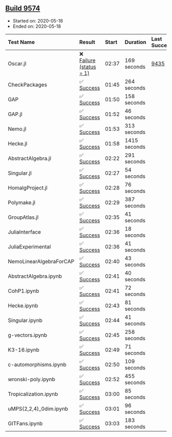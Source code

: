 ## [Build 9574](https://oscarci.mathematik.uni-kl.de/job/oscar/9574/)

* Started on: 2020-05-18
* Ended on: 2020-05-18

| Test Name    | Result | Start | Duration | Last Success | First Failure |
|:-------------|:-------|:------|:---------|:-------------|:--------------|
| Oscar.jl | ❌ [Failure (status = 1)](https://oscarci.mathematik.uni-kl.de/job/oscar/9574/artifact/logs/build-9574/Oscar.jl.log) | 02:37 | 169 seconds | [9435](https://oscarci.mathematik.uni-kl.de/job/oscar/9435/) | [9436](https://oscarci.mathematik.uni-kl.de/job/oscar/9436/) |
| CheckPackages | ✅ [Success](https://oscarci.mathematik.uni-kl.de/job/oscar/9574/artifact/logs/build-9574/CheckPackages.log) | 01:45 | 264 seconds |  |  |
| GAP | ✅ [Success](https://oscarci.mathematik.uni-kl.de/job/oscar/9574/artifact/logs/build-9574/GAP.log) | 01:50 | 158 seconds |  |  |
| GAP.jl | ✅ [Success](https://oscarci.mathematik.uni-kl.de/job/oscar/9574/artifact/logs/build-9574/GAP.jl.log) | 01:52 | 46 seconds |  |  |
| Nemo.jl | ✅ [Success](https://oscarci.mathematik.uni-kl.de/job/oscar/9574/artifact/logs/build-9574/Nemo.jl.log) | 01:53 | 313 seconds |  |  |
| Hecke.jl | ✅ [Success](https://oscarci.mathematik.uni-kl.de/job/oscar/9574/artifact/logs/build-9574/Hecke.jl.log) | 01:58 | 1415 seconds |  |  |
| AbstractAlgebra.jl | ✅ [Success](https://oscarci.mathematik.uni-kl.de/job/oscar/9574/artifact/logs/build-9574/AbstractAlgebra.jl.log) | 02:22 | 291 seconds |  |  |
| Singular.jl | ✅ [Success](https://oscarci.mathematik.uni-kl.de/job/oscar/9574/artifact/logs/build-9574/Singular.jl.log) | 02:27 | 54 seconds |  |  |
| HomalgProject.jl | ✅ [Success](https://oscarci.mathematik.uni-kl.de/job/oscar/9574/artifact/logs/build-9574/HomalgProject.jl.log) | 02:28 | 76 seconds |  |  |
| Polymake.jl | ✅ [Success](https://oscarci.mathematik.uni-kl.de/job/oscar/9574/artifact/logs/build-9574/Polymake.jl.log) | 02:29 | 387 seconds |  |  |
| GroupAtlas.jl | ✅ [Success](https://oscarci.mathematik.uni-kl.de/job/oscar/9574/artifact/logs/build-9574/GroupAtlas.jl.log) | 02:35 | 41 seconds |  |  |
| JuliaInterface | ✅ [Success](https://oscarci.mathematik.uni-kl.de/job/oscar/9574/artifact/logs/build-9574/JuliaInterface.log) | 02:36 | 18 seconds |  |  |
| JuliaExperimental | ✅ [Success](https://oscarci.mathematik.uni-kl.de/job/oscar/9574/artifact/logs/build-9574/JuliaExperimental.log) | 02:36 | 41 seconds |  |  |
| NemoLinearAlgebraForCAP | ✅ [Success](https://oscarci.mathematik.uni-kl.de/job/oscar/9574/artifact/logs/build-9574/NemoLinearAlgebraForCAP.log) | 02:40 | 43 seconds |  |  |
| AbstractAlgebra.ipynb | ✅ [Success](https://oscarci.mathematik.uni-kl.de/job/oscar/9574/artifact/logs/build-9574/AbstractAlgebra.ipynb.log) | 02:41 | 40 seconds |  |  |
| CohP1.ipynb | ✅ [Success](https://oscarci.mathematik.uni-kl.de/job/oscar/9574/artifact/logs/build-9574/CohP1.ipynb.log) | 02:41 | 72 seconds |  |  |
| Hecke.ipynb | ✅ [Success](https://oscarci.mathematik.uni-kl.de/job/oscar/9574/artifact/logs/build-9574/Hecke.ipynb.log) | 02:43 | 81 seconds |  |  |
| Singular.ipynb | ✅ [Success](https://oscarci.mathematik.uni-kl.de/job/oscar/9574/artifact/logs/build-9574/Singular.ipynb.log) | 02:44 | 41 seconds |  |  |
| g-vectors.ipynb | ✅ [Success](https://oscarci.mathematik.uni-kl.de/job/oscar/9574/artifact/logs/build-9574/g-vectors.ipynb.log) | 02:45 | 258 seconds |  |  |
| K3-16.ipynb | ✅ [Success](https://oscarci.mathematik.uni-kl.de/job/oscar/9574/artifact/logs/build-9574/K3-16.ipynb.log) | 02:49 | 71 seconds |  |  |
| c-automorphisms.ipynb | ✅ [Success](https://oscarci.mathematik.uni-kl.de/job/oscar/9574/artifact/logs/build-9574/c-automorphisms.ipynb.log) | 02:50 | 109 seconds |  |  |
| wronski-poly.ipynb | ✅ [Success](https://oscarci.mathematik.uni-kl.de/job/oscar/9574/artifact/logs/build-9574/wronski-poly.ipynb.log) | 02:52 | 455 seconds |  |  |
| Tropicalization.ipynb | ✅ [Success](https://oscarci.mathematik.uni-kl.de/job/oscar/9574/artifact/logs/build-9574/Tropicalization.ipynb.log) | 03:00 | 85 seconds |  |  |
| uMPS(2,2,4)_0dim.ipynb | ✅ [Success](https://oscarci.mathematik.uni-kl.de/job/oscar/9574/artifact/logs/build-9574/uMPS-2-2-4-_0dim.ipynb.log) | 03:01 | 96 seconds |  |  |
| GITFans.ipynb | ✅ [Success](https://oscarci.mathematik.uni-kl.de/job/oscar/9574/artifact/logs/build-9574/GITFans.ipynb.log) | 03:03 | 183 seconds |  |  |
